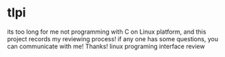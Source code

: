 tlpi
====
its too long for me not programming with C on Linux platform, and this project records my reviewing process!
if any one has some questions, you can communicate with me!
Thanks!
linux programing interface review
